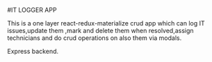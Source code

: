 #IT LOGGER APP

This is a one layer react-redux-materialize crud app which can log IT issues,update them ,mark and delete them when resolved,assign technicians and do crud operations on also them via modals.

Express backend.

